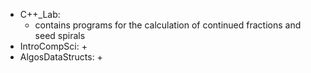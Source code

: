+ C++\_Lab:
	+ contains programs for the calculation of continued fractions and seed spirals
+ IntroCompSci:
	+ 
+ AlgosDataStructs:
	+
